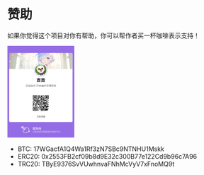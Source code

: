 # 赞助

如果你觉得这个项目对你有帮助，你可以帮作者买一杯咖啡表示支持！

<img src="/afdian.jpg" style="width: 30%" />

* BTC: 17WGacfA1Q4Wa1Rf3zN7SBc9NTNHU1Mskk
* ERC20: 0x2553FB2cf09b8d9E32c300B77e122Cd9b96c7A96
* TRC20: TByE9376SvVUwhnvaFNhMcVyV7xFnoMQ9t